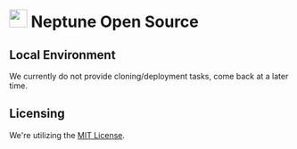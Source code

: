 # <img src="https://raw.githubusercontent.com/douth-c/neptune-web/ff4e6ef65737422db28c0a5bf9f7d8a297d228bb/assets/logo/neptune.png" width="32" height="32"> Neptune Open Source

## Local Environment

We currently do not provide cloning/deployment tasks, come back at a later time.
## Licensing
We're utilizing the [MIT License](https://opensource.org/licenses/MIT).